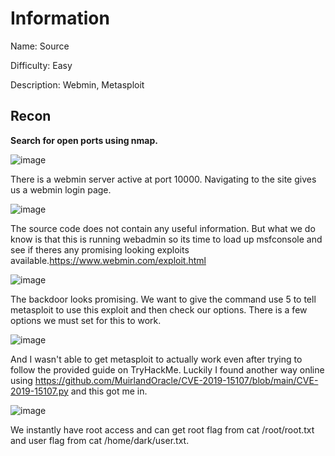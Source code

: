 # Information

Name: Source

Difficulty: Easy

Description: Webmin, Metasploit

## Recon

**Search for open ports using nmap.**

![image](https://user-images.githubusercontent.com/43668197/133313658-088612db-1e13-45d5-808e-df07c1bd9139.png)

There is a webmin server active at port 10000. Navigating to the site gives us a webmin login page.

![image](https://user-images.githubusercontent.com/43668197/133314127-e50d168c-b89e-458f-a95e-cbf4b9ca87fa.png)

The source code does not contain any useful information. But what we do know is that this is running webadmin so its time to load up msfconsole and see if theres
any promising looking exploits available.https://www.webmin.com/exploit.html

![image](https://user-images.githubusercontent.com/43668197/133316122-411493c4-4143-4ed8-9603-cdb160d971c0.png)

The backdoor looks promising. We want to give the command use 5 to tell metasploit to use this exploit and then check our options. There is a few options we must set
for this to work.

![image](https://user-images.githubusercontent.com/43668197/133316598-59771edf-015e-4d92-9446-2015623964d0.png)

And I wasn't able to get metasploit to actually work even after trying to follow the provided guide on TryHackMe. Luckily I found another way online using 
https://github.com/MuirlandOracle/CVE-2019-15107/blob/main/CVE-2019-15107.py and this got me in.

![image](https://user-images.githubusercontent.com/43668197/133327914-5476815d-cbfe-44e0-a4c8-dc789ecadd67.png)

We instantly have root access and can get root flag from cat /root/root.txt and user flag from cat /home/dark/user.txt.

